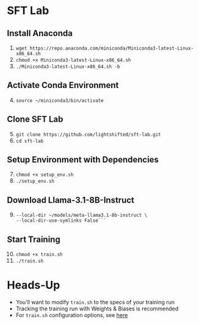 # SFT Lab

## Install Anaconda
1. ```wget https://repo.anaconda.com/miniconda/Miniconda3-latest-Linux-x86_64.sh```
2. ```chmod +x Miniconda3-latest-Linux-x86_64.sh```
3. ```./Miniconda3-latest-Linux-x86_64.sh -b```

## Activate Conda Environment
4. ```source ~/miniconda3/bin/activate```

## Clone SFT Lab
5. ```git clone https://github.com/lightshifted/sft-lab.git```
6. ```cd sft-lab```

## Setup Environment with Dependencies
7. ```chmod +x setup_env.sh```
8. ```./setup_env.sh```

## Download Llama-3.1-8B-Instruct
9.  ```HF_TOKEN=hf_xxxxxxxxxxxxxxxxxxxxxxxxxxxxxxxxxx huggingface-cli download meta-llama/Llama-3.1-8B-Instruct \
    --local-dir ~/models/meta-llama3.1-8b-instruct \
    --local-dir-use-symlinks False```
## Start Training
10. ```chmod +x train.sh```
11. ```./train.sh```

# Heads-Up
- You'll want to modify `train.sh` to the specs of your training run
- Tracking the training run with Weights & Biases is recommended
- For `train.sh` configuration options, see [here](https://verl.readthedocs.io/en/latest/examples/config.html#trainer)